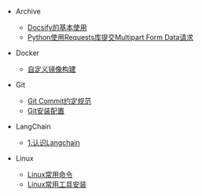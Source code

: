 
- Archive
  - [Docsify的基本使用](Archive/docsify的基本使用.md)
  - [Python使用Requests库提交Multipart Form Data请求](Archive/python使用requests库提交multipart-form-data请求.md)

- Docker
  - [自定义镜像构建](Docker/自定义镜像构建.md)

- Git
  - [Git Commit约定规范](Git/git-commit约定规范.md)
  - [Git安装配置](Git/git安装配置.md)

- LangChain
  - [1.认识Langchain](LangChain/1.认识langchain.md)

- Linux
  - [Linux常用命令](Linux/linux常用命令.md)
  - [Linux常用工具安装](Linux/linux常用工具安装.md)

